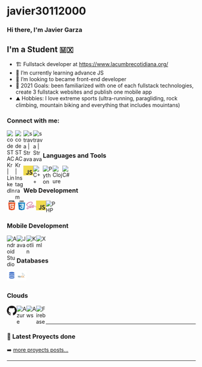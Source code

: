 # javier30112000
 
### Hi there, I'm Javier Garza 

 
## I'm a Student 🇲🇽

- 🏗️ Fullstack developer at https://www.lacumbrecotidiana.org/
- 🔭 I’m currently learning advance JS
- 🌟 I’m looking to became front-end developer 
- 📙 2021 Goals: been familiarized with one of each fullstack technologies, create 3 fullstack websites and publish one mobile app
- ⛰️ Hobbies: I love extreme sports (ultra-running, paragliding, rock climbing, mountain biking and everything that includes mouintans)

### Connect with me:



[<img align="left" alt="codeSTACKr | LinkedIn" width="22px" src="https://cdn.jsdelivr.net/npm/simple-icons@v3/icons/linkedin.svg" />][linkedin]
[<img align="left" alt="codeSTACKr | Instagram" width="22px" src="https://cdn.jsdelivr.net/npm/simple-icons@v3/icons/instagram.svg" />][instagram]
[<img align="left" alt="strava | Strava" width="26px" src="https://user-images.githubusercontent.com/58484877/147602629-923c782e-9df9-4a7f-b960-62e80ee32aef.png" />][strava]
[<img align="left" alt="strava | Strava" width="26px" src="https://user-images.githubusercontent.com/58484877/147605026-61e9dc1b-9b15-414a-8518-fb21a14ddc86.png" />][leetcode]




<br />

<br />

### Languages and Tools
[<img align="left" alt="JavaScript" width="26px" src="https://raw.githubusercontent.com/github/explore/80688e429a7d4ef2fca1e82350fe8e3517d3494d/topics/javascript/javascript.png" />][github]
[<img align="left" alt="C++" width="26px" src="https://user-images.githubusercontent.com/58484877/147698025-d2bef146-3e8a-406a-986e-c1dfeb5680a2.png" />][github]
[<img align="left" alt="Python" width="26px" src="https://user-images.githubusercontent.com/58484877/147698031-cd58a74f-1669-488f-8466-75744352d4bf.jpg" />][github]
[<img align="left" alt="Clojure" width="26px" src="https://user-images.githubusercontent.com/58484877/147698039-8ba399f1-3c58-4a9a-98fa-8ca10f1cb33b.jpg" />][github]
[<img align="left" alt="C#" width="26px" src="https://user-images.githubusercontent.com/58484877/147698127-4346c87d-3309-4236-89fa-dc939a205a79.jpg" />][github]

<br />
<br />

### Web Development
[<img align="left" alt="HTML5" width="26px" src="https://raw.githubusercontent.com/github/explore/80688e429a7d4ef2fca1e82350fe8e3517d3494d/topics/html/html.png" />][github]
[<img align="left" alt="CSS3" width="26px" src="https://raw.githubusercontent.com/github/explore/80688e429a7d4ef2fca1e82350fe8e3517d3494d/topics/css/css.png" />][github]
[<img align="left" alt="Sass" width="26px" src="https://raw.githubusercontent.com/github/explore/80688e429a7d4ef2fca1e82350fe8e3517d3494d/topics/sass/sass.png" />][github]
[<img align="left" alt="JavaScript" width="26px" src="https://raw.githubusercontent.com/github/explore/80688e429a7d4ef2fca1e82350fe8e3517d3494d/topics/javascript/javascript.png" />][github]
[<img align="left" alt="PHP" width="26px" src="https://user-images.githubusercontent.com/58484877/147698323-75331654-b2f5-40ec-bd03-6c6dec0ff1c9.png" />][github]

<br />
<br />

### Mobile Development
[<img align="left" alt="Android Studio" width="26px" src="https://user-images.githubusercontent.com/58484877/147698467-bb7e99ca-7b2e-4dc7-a170-3e171c3d7beb.png" />][github]
[<img align="left" alt="Java" width="26px" src="https://user-images.githubusercontent.com/58484877/147698472-a0e061e6-69a4-49cf-86d5-74f261f8f9f3.png" />][github]
[<img align="left" alt="Kotlin" width="26px" src="https://user-images.githubusercontent.com/58484877/147698473-0a5d4f9d-9c96-4a44-89b1-137cfb1a9b72.png" />][github]
[<img align="left" alt="Xml" width="26px" src="https://user-images.githubusercontent.com/58484877/147698476-22e00fa4-835a-46bb-8167-c19cfa01b0f9.png" />][github]

<br />
<br />

### Databases
[<img align="left" alt="SQL" width="26px" src="https://raw.githubusercontent.com/github/explore/80688e429a7d4ef2fca1e82350fe8e3517d3494d/topics/sql/sql.png" />][github]
[<img align="left" alt="MySQL" width="26px" src="https://raw.githubusercontent.com/github/explore/80688e429a7d4ef2fca1e82350fe8e3517d3494d/topics/mysql/mysql.png" />][github]

<br />
<br />

### Clouds 
[<img align="left" alt="GitHub" width="26px" src="https://raw.githubusercontent.com/github/explore/78df643247d429f6cc873026c0622819ad797942/topics/github/github.png" />][github]
[<img align="left" alt="Azure" width="26px" src="https://user-images.githubusercontent.com/58484877/147698642-864aa43d-98f9-411b-8aaf-0a4ac5f95a54.png" />][github]
[<img align="left" alt="Aws" width="26px" src="https://user-images.githubusercontent.com/58484877/147698646-1a8c073f-1f16-451d-bb15-22f4f3fb0505.png" />][github]
[<img align="left" alt="Firebase" width="26px" src="https://user-images.githubusercontent.com/58484877/147698652-5c2217b6-c77f-41ff-bb0c-c890878750e0.png" />][github]

<br />
<br />

---


### 📕 Latest Proyects done

<!-- 
- [How To Pass Application Tracking Systems &lpar;ATS&rpar; &amp; Get Interviews - Resume Tips for Software Developer](https://dev.to/codestackr/how-to-pass-application-tracking-systems-ats-get-interviews-resume-tips-for-software-developer-4bmo)
- [Microinteractions: Password Validation Animation](https://dev.to/codestackr/microinteractions-password-validation-animation-5629)
- [Notion + YouTube - A Powerful Combination for Productivity](https://dev.to/codestackr/notion-youtube-a-powerful-combination-for-productivity-1def)
- [Regular Expressions &lpar;RegEx&rpar; Crash Course](https://dev.to/codestackr/regular-expressions-regex-crash-course-248n)
- [Emmet Part 2 - Advanced](https://dev.to/codestackr/emmet-part-2-advanced-4c65)
-->

➡️ [more proyects posts...](github)

---


[github]: https://github.com/javier30112000/javier30112000
[instagram]: https://instagram.com/
[linkedin]: https://www.linkedin.com/in/javier-garza-973b2916a/
[strava]: https://www.strava.com/athletes/34403731
[leetcode]: https://leetcode.com/Javier301120/